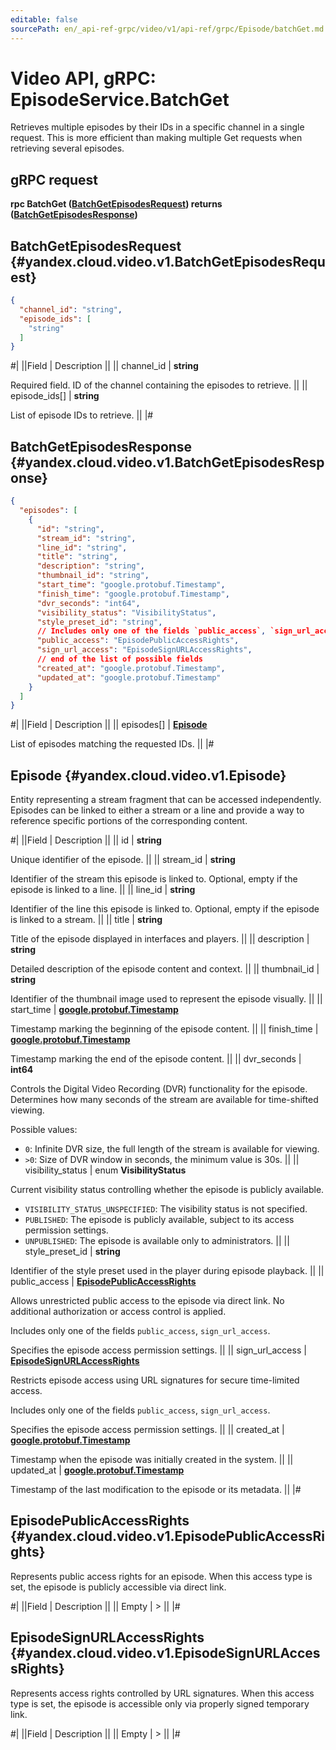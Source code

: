 ```yaml
---
editable: false
sourcePath: en/_api-ref-grpc/video/v1/api-ref/grpc/Episode/batchGet.md
---
```


# Video API, gRPC: EpisodeService.BatchGet

Retrieves multiple episodes by their IDs in a specific channel in a single request.
This is more efficient than making multiple Get requests when retrieving several episodes.

## gRPC request

**rpc BatchGet ([BatchGetEpisodesRequest](#yandex.cloud.video.v1.BatchGetEpisodesRequest)) returns ([BatchGetEpisodesResponse](#yandex.cloud.video.v1.BatchGetEpisodesResponse))**

## BatchGetEpisodesRequest {#yandex.cloud.video.v1.BatchGetEpisodesRequest}

```json
{
  "channel_id": "string",
  "episode_ids": [
    "string"
  ]
}
```

#|
||Field | Description ||
|| channel_id | **string**

Required field. ID of the channel containing the episodes to retrieve. ||
|| episode_ids[] | **string**

List of episode IDs to retrieve. ||
|#

## BatchGetEpisodesResponse {#yandex.cloud.video.v1.BatchGetEpisodesResponse}

```json
{
  "episodes": [
    {
      "id": "string",
      "stream_id": "string",
      "line_id": "string",
      "title": "string",
      "description": "string",
      "thumbnail_id": "string",
      "start_time": "google.protobuf.Timestamp",
      "finish_time": "google.protobuf.Timestamp",
      "dvr_seconds": "int64",
      "visibility_status": "VisibilityStatus",
      "style_preset_id": "string",
      // Includes only one of the fields `public_access`, `sign_url_access`
      "public_access": "EpisodePublicAccessRights",
      "sign_url_access": "EpisodeSignURLAccessRights",
      // end of the list of possible fields
      "created_at": "google.protobuf.Timestamp",
      "updated_at": "google.protobuf.Timestamp"
    }
  ]
}
```

#|
||Field | Description ||
|| episodes[] | **[Episode](#yandex.cloud.video.v1.Episode)**

List of episodes matching the requested IDs. ||
|#

## Episode {#yandex.cloud.video.v1.Episode}

Entity representing a stream fragment that can be accessed independently.
Episodes can be linked to either a stream or a line
and provide a way to reference specific portions of the corresponding content.

#|
||Field | Description ||
|| id | **string**

Unique identifier of the episode. ||
|| stream_id | **string**

Identifier of the stream this episode is linked to.
Optional, empty if the episode is linked to a line. ||
|| line_id | **string**

Identifier of the line this episode is linked to.
Optional, empty if the episode is linked to a stream. ||
|| title | **string**

Title of the episode displayed in interfaces and players. ||
|| description | **string**

Detailed description of the episode content and context. ||
|| thumbnail_id | **string**

Identifier of the thumbnail image used to represent the episode visually. ||
|| start_time | **[google.protobuf.Timestamp](https://developers.google.com/protocol-buffers/docs/reference/google.protobuf#timestamp)**

Timestamp marking the beginning of the episode content. ||
|| finish_time | **[google.protobuf.Timestamp](https://developers.google.com/protocol-buffers/docs/reference/google.protobuf#timestamp)**

Timestamp marking the end of the episode content. ||
|| dvr_seconds | **int64**

Controls the Digital Video Recording (DVR) functionality for the episode.
Determines how many seconds of the stream are available for time-shifted viewing.

Possible values:
* `0`: Infinite DVR size, the full length of the stream is available for viewing.
* `>0`: Size of DVR window in seconds, the minimum value is 30s. ||
|| visibility_status | enum **VisibilityStatus**

Current visibility status controlling whether the episode is publicly available.

- `VISIBILITY_STATUS_UNSPECIFIED`: The visibility status is not specified.
- `PUBLISHED`: The episode is publicly available, subject to its access permission settings.
- `UNPUBLISHED`: The episode is available only to administrators. ||
|| style_preset_id | **string**

Identifier of the style preset used in the player during episode playback. ||
|| public_access | **[EpisodePublicAccessRights](#yandex.cloud.video.v1.EpisodePublicAccessRights)**

Allows unrestricted public access to the episode via direct link.
No additional authorization or access control is applied.

Includes only one of the fields `public_access`, `sign_url_access`.

Specifies the episode access permission settings. ||
|| sign_url_access | **[EpisodeSignURLAccessRights](#yandex.cloud.video.v1.EpisodeSignURLAccessRights)**

Restricts episode access using URL signatures for secure time-limited access.

Includes only one of the fields `public_access`, `sign_url_access`.

Specifies the episode access permission settings. ||
|| created_at | **[google.protobuf.Timestamp](https://developers.google.com/protocol-buffers/docs/reference/google.protobuf#timestamp)**

Timestamp when the episode was initially created in the system. ||
|| updated_at | **[google.protobuf.Timestamp](https://developers.google.com/protocol-buffers/docs/reference/google.protobuf#timestamp)**

Timestamp of the last modification to the episode or its metadata. ||
|#

## EpisodePublicAccessRights {#yandex.cloud.video.v1.EpisodePublicAccessRights}

Represents public access rights for an episode.
When this access type is set, the episode is publicly accessible via direct link.

#|
||Field | Description ||
|| Empty | > ||
|#

## EpisodeSignURLAccessRights {#yandex.cloud.video.v1.EpisodeSignURLAccessRights}

Represents access rights controlled by URL signatures.
When this access type is set, the episode is accessible only via properly signed temporary link.

#|
||Field | Description ||
|| Empty | > ||
|#